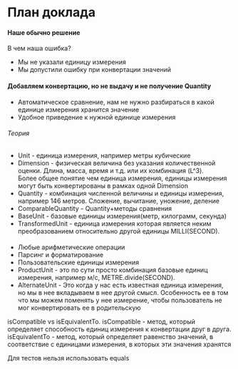 # План доклада

#### Наше обычно решение
В чем наша ошибка?

- Мы не указали единицу измерения
- Мы допустили ошибку при конвертации значений

#### Добавляем конвертацию, но не выдачу и не получение Quantity
- Автоматическое сравнение, нам не нужно разбираться в какой единице измерения хранится значение
- Удобное приведение к нужной единице измерения

###### Теория
- Unit - единица измерения, например метры кубические
- Dimension - физическая величина без указания количественной оценки. Длина, масса, время и т.д. или их комбинация (L^3). <br> Более общее понятие чем единица измерения, единицы измерения могут быть конвертированы в рамках одной Dimension
- Quantity - комбинация численной величины и единицы измерения, например 146 метров. Сложение, вычитание, уножение, деление
- ComparableQuantity - Quantity+методы сравнения
- BaseUnit - базовые единицы измерения(метр, килограмм, секунда)
- TransformedUnit - единица измерения которая является неким преобразованием относительно другой единицы MILLI(SECOND).


#### 
- Любые арифметические операции
- Парсинг и форматирование
- Пользовательские единицы измерения
- ProductUnit - это по сути просто комбинация базовые единиц измерения, например м/с, METRE.divide(SECOND).
- AlternateUnit - Это когда у нас есть известная единица измерения, но мы в нее вкладываем в нее другой смысл. Особенность  ее в том что мы можем поменять у нее измерение, чтобы пользователь не мог конвертировать ее в родительскую

isCompatible vs isEquivalentTo.
isCompatible - метод, который определяет способность единиц измерения к конвертации друг в друга.
isEquivalentTo - метод, который определяет равенство значений, в соответствие с единицами измерения, в которых эти значения хранятся

Для тестов нельзя использовать equals